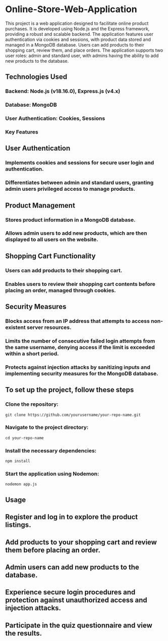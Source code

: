 # Online-Store-Web-Application
This project is a web application designed to facilitate online product purchases. It is developed using Node.js and the Express framework, providing a robust and scalable backend. The application features user authentication via cookies and sessions, with product data stored and managed in a MongoDB database. Users can add products to their shopping cart, review them, and place orders. The application supports two user roles: admin and standard user, with admins having the ability to add new products to the database.

## Technologies Used
### Backend: Node.js (v18.16.0), Express.js (v4.x)
### Database: MongoDB
### User Authentication: Cookies, Sessions
### Key Features

## User Authentication
### Implements cookies and sessions for secure user login and authentication.
### Differentiates between admin and standard users, granting admin users privileged access to manage products.

## Product Management
### Stores product information in a MongoDB database.
### Allows admin users to add new products, which are then displayed to all users on the website.

## Shopping Cart Functionality
### Users can add products to their shopping cart.
### Enables users to review their shopping cart contents before placing an order, managed through cookies.

## Security Measures
### Blocks access from an IP address that attempts to access non-existent server resources.
### Limits the number of consecutive failed login attempts from the same username, denying access if the limit is exceeded within a short period.
### Protects against injection attacks by sanitizing inputs and implementing security measures for the MongoDB database.

## To set up the project, follow these steps
### Clone the repository:
	git clone https://github.com/yourusername/your-repo-name.git

### Navigate to the project directory:
	cd your-repo-name

### Install the necessary dependencies:
	npm install

### Start the application using Nodemon:
	nodemon app.js

## Usage
## Register and log in to explore the product listings.
## Add products to your shopping cart and review them before placing an order.
## Admin users can add new products to the database.
## Experience secure login procedures and protection against unauthorized access and injection attacks.
## Participate in the quiz questionnaire and view the results.
